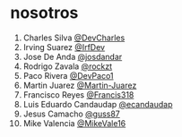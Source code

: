 # nosotros

1. Charles Silva [@DevCharles](https://github.com/devCharles)
2. Irving Suarez [@IrfDev](https://github.com/IrfDev)
3. Jose De Anda [@josdandar](https://github.com/Josdandar)
4. Rodrigo Zavala [@rockzt](https://github.com/rockzt)
5. Paco Rivera [@DevPaco1](https://github.com/DevPaco1)
6. Martin Juarez [@Martin-Juarez](https://github.com/Martin-Juarez)
7. Francisco Reyes [@Francis318](https://github.com/Francis318)
8. Luis Eduardo Candaudap [@ecandaudap](https://github.com/ecandaudap)
9. Jesus Camacho [@guss87](https://github.com/guss87)  
10. Mike Valencia [@MikeVale16](https://github.com/MikeVale16)


